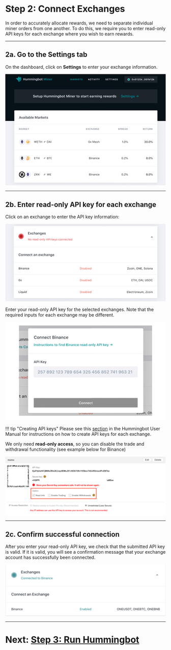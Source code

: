 # Step 2: Connect Exchanges

In order to accurately allocate rewards, we need to separate individual miner orders from one another. To do this, we require you to enter read-only API keys for each exchange where you wish to earn rewards.

---

## 2a. Go to the Settings tab

On the dashboard, click on **Settings** to enter your exchange information.

![](../../assets/img/lm-setup4.png)

---

## 2b. Enter read-only API key for each exchange

Click on an exchange to enter the API key information:

![](../../assets/img/lm-setup5.png)

Enter your read-only API key for the selected exchanges. Note that the required inputs for each exchange may be different.

![](../../assets/img/lm-setup6.png)

!!! tip "Creating API keys"
    Please see this [section](https://docs.hummingbot.io/installation/api-keys/) in the Hummingbot User Manual for instructions on how to create API keys for each exchange.

We only need **read-only access**, so you can disable the trade and withdrawal functionality (see example below for Binance)

![](../../assets/img/lm-binanceAPI.png) 

---

## 2c. Confirm successful connection

After you enter your read-only API key, we check that the submitted API key is valid. If it is valid, you will see a confirmation message that your exchange account has successfully been connected.

![](../../assets/img/lm-setup7.png)  

---

# Next: [Step 3: Run Hummingbot](3-run-bot.md)